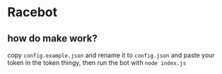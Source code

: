 # Racebot
## how do make work?
copy `config.example.json` and rename it to `config.json` and paste your token in the token thingy,
then run the bot with `node index.js`
